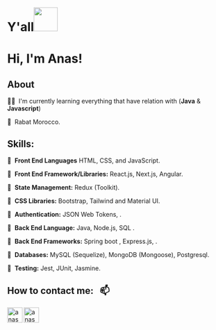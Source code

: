 <h1 align="start">Y'all<img src="https://github.com/NoobMahbub/NoobMahbub/blob/main/Wave.gif" height="55px" width="55px"> </h1>

# Hi, I'm Anas!

## About

👨‍💻&nbsp; I'm currently learning everything that have relation with (<strong>Java</strong> & <strong>Javascript</strong>)


📍&nbsp; Rabat Morocco.




## Skills: 

🔹&nbsp;  **Front End Languages** HTML, CSS, and JavaScript.

🔸&nbsp;  **Front End Framework/Libraries:** React.js, Next.js,  Angular.

🔹&nbsp;  **State Management:** Redux (Toolkit).

🔸&nbsp;  **CSS Libraries:** Bootstrap, Tailwind and Material UI.

🔹&nbsp;  **Authentication:**  JSON Web Tokens, .

🔸&nbsp;  **Back End Language:** Java, Node.js, SQL .

🔹&nbsp;  **Back End Frameworks:** Spring boot , Express.js, .

🔸&nbsp;  **Databases:** MySQL (Sequelize), MongoDB (Mongoose), Postgresql.

🔹&nbsp;  **Testing:** Jest, JUnit, Jasmine.




 ## How to contact me:  &nbsp; 📫  <br />

<img align="left" alt="anasmak04 | LinkedIn" width="35px" href="https://www.linkedin.com/in/anas-elmakhloufi/" src="https://img.icons8.com/color/48/ffffff/linkedin.png"/>
<img align="left" alt="anasmak04 | Email" width="35px"  src="https://img.icons8.com/fluency/48/ffffff/new-post.png" />
 




